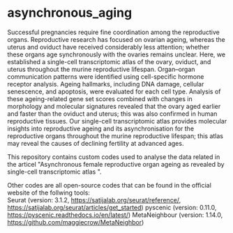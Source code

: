 # asynchronous_aging

Successful pregnancies require fine coordination among the reproductive organs. Reproductive research has focused on ovarian ageing, whereas the uterus and oviduct have received considerably less attention; whether these organs age synchronously with the ovaries remains unclear. Here, we established a single-cell transcriptomic atlas of the ovary, oviduct, and uterus throughout the murine reproductive lifespan. Organ–organ communication patterns were identified using cell-specific hormone receptor analysis. Ageing hallmarks, including DNA damage, cellular senescence, and apoptosis, were evaluated for each cell type. Analysis of these ageing-related gene set scores combined with changes in morphology and molecular signatures revealed that the ovary aged earlier and faster than the oviduct and uterus; this was also confirmed in human reproductive tissues. Our single-cell transcriptomic atlas provides molecular insights into reproductive ageing and its asynchronisation for the reproductive organs throughout the murine reproductive lifespan; this atlas may reveal the causes of declining fertility at advanced ages.

This repository contains custom codes used to analyse the data related in the articel "Asynchronous female reproductive organ ageing as revealed by single-cell transcriptomic atlas ". 
 
Other codes are all open-source codes that can be found in the official website of the follwing tools:  
Seurat (version: 3.1.2, https://satijalab.org/seurat/reference/, https://satijalab.org/seurat/articles/get_started) 
pyscenic (version: 0.11.0, https://pyscenic.readthedocs.io/en/latest/) 
MetaNeighbour (version: 1.14.0, https://github.com/maggiecrow/MetaNeighbor) 

